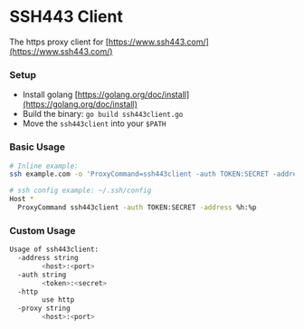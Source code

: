 # SSH443 Client
The https proxy client for [https://www.ssh443.com/](https://www.ssh443.com/)

### Setup
- Install golang [https://golang.org/doc/install](https://golang.org/doc/install)
- Build the binary: `go build ssh443client.go`
- Move the `ssh443client` into your `$PATH`

### Basic Usage
```bash
# Inline example:
ssh example.com -o 'ProxyCommand=ssh443client -auth TOKEN:SECRET -address %h:%p'
```
```bash
# ssh config example: ~/.ssh/config
Host *
  ProxyCommand ssh443client -auth TOKEN:SECRET -address %h:%p
```


### Custom Usage
```bash
Usage of ssh443client:
  -address string
        <host>:<port>
  -auth string
        <token>:<secret>
  -http
        use http
  -proxy string
        <host>:<port>
```
